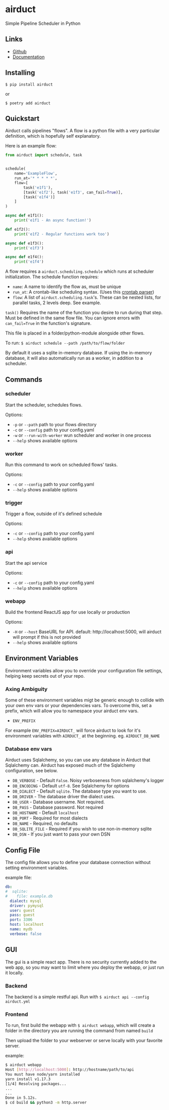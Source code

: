 # airduct
Simple Pipeline Scheduler in Python

## Links

- [Github](https://github.com/alairock/airduct)
- [Documentation](https://airduct.readthedocs.io)

## Installing
    $ pip install airduct

or

    $ poetry add airduct

## Quickstart
Airduct calls pipelines "flows". A flow is a python file with a very particular definition, which is hopefully self explanatory.

Here is an example flow:

```python
from airduct import schedule, task


schedule(
    name='ExampleFlow',
    run_at='* * * * *',
    flow=[
        task('e1f1'),
        [task('e1f2'), task('e1f3', can_fail=True)],
        [task('e1f4')]
    ]
)

async def e1f1():
    print('e1f1 - An async function!')

def e1f2():
    print('e1f2 - Regular functions work too')

async def e1f3():
    print('e1f3')

async def e1f4():
    print('e1f4')
```

A flow requires a `airduct.scheduling.schedule` which runs at scheduler initialization. 
The schedule function requires:
 - `name`: A name to identify the flow as, must be unique
 - `run_at`: A crontab-like scheduling syntax. (Uses this [crontab parser](https://github.com/josiahcarlson/parse-crontab))
 - `flow`: A list of `airduct.scheduling.task`'s. These can be nested lists, for parallel tasks, 2 levels deep. See example.

`task()` Requires the name of the function you desire to run during that step. Must be defined in the same flow file. You can ignore errors with `can_fail=True` in the function's signature.

This file is placed in a folder/python-module alongside other flows.

To run: `$ airduct schedule --path /path/to/flow/folder`

By default it uses a sqlite in-memory database. If using the in-memory database, it will also automatically run as a worker, in addition to a scheduler.

## Commands

### scheduler
Start the scheduler, schedules flows.

Options:
  - `-p` or `--path` path to your flows directory
  - `-c` or `--config` path to your config.yaml
  - `-w` or `--run-with-worker` wun scheduler and worker in one process
  - `--help` shows available options

### worker
Run this command to work on scheduled flows' tasks.

Options:
  - `-c` or `--config` path to your config.yaml
  - `--help` shows available options


### trigger
Trigger a flow, outside of it's defined schedule

Options:
  - `-c` or `--config` path to your config.yaml
  - `--help` shows available options

### api
Start the api service

Options:
  - `-c` or `--config` path to your config.yaml
  - `--help` shows available options

### webapp
Build the frontend ReactJS app for use locally or production

Options:
  - `-H` or `--host` BaseURL for API. default: http://localhost:5000, will airduct will prompt if this is not provided
  - `--help` shows available options

## Environment Variables
Environment variables allow you to override your configuration file settings, helping keep secrets out of your repo.

### Axing Ambiguity
Some of these environment variables migt be generic enough to collide with your own env vars or your dependencies vars. To overcome this, set a prefix, which will allow you to namespace your airduct env vars.

- `ENV_PREFIX`

For example `ENV_PREFIX=AIRDUCT_` will force airduct to look for it's environment variables with `AIRDUCT_` at the beginning. eg. `AIRDUCT_DB_NAME`

### Database env vars
Airduct uses Sqlalchemy, so you can use any database in Airduct that Sqlalchemy can. Airduct has exposed much of the Sqlalchemy configuration, see below.

- `DB_VERBOSE` - Default `False`. Noisy verboseness from sqlalchemy's logger
- `DB_ENCODING` - Default `utf-8`. See Sqlalchemy for options
- `DB_DIALECT` - Default `sqlite`. The database type you want to use.
- `DB_DRIVER` - The database driver the dialect uses.
- `DB_USER` - Database username. Not required.
- `DB_PASS` - Database password. Not required
- `DB_HOSTNAME` - Default `localhost`
- `DB_PORT` - Required for most dialects
- `DB_NAME` - Required, no defaults
- `DB_SQLITE_FILE` - Required if you wish to use non-in-memory sqlite
- `DB_DSN` - If you just want to pass your own DSN

## Config File
The config file allows you to define your database connection without setting environment variables.

example file:

```yaml
db:
#  sqlite:
#    file: example.db
  dialect: mysql
  driver: pymysql
  user: guest
  pass: guest
  port: 3306
  host: localhost
  name: mydb
  verbose: false

```

## GUI
The gui is a simple react app. There is no security currently added to the web app, so you may want to limit where you deploy the webapp, or just run it locally. 

### Backend
The backend is a simple restful api. Run with `$ airduct api --config airduct.yml`

### Frontend
To run, first build the webapp with `$ airduct webapp`, which will create a folder in the directory you are running the command from named `build`

Then upload the folder to your webserver or serve locally with your favorite server. 

example:
```bash
$ airduct webapp
Host [http://localhost:5000]: http://hostname/path/to/api
You must have node/yarn installed
yarn install v1.17.3
[1/4] Resolving packages...
...
...
Done in 5.12s.
$ cd build && python3 -m http.server
```

